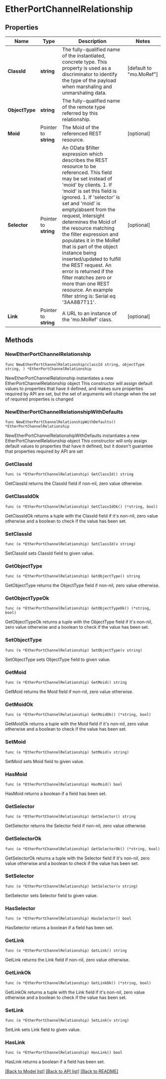 # EtherPortChannelRelationship

## Properties

Name | Type | Description | Notes
------------ | ------------- | ------------- | -------------
**ClassId** | **string** | The fully-qualified name of the instantiated, concrete type. This property is used as a discriminator to identify the type of the payload when marshaling and unmarshaling data. | [default to "mo.MoRef"]
**ObjectType** | **string** | The fully-qualified name of the remote type referred by this relationship. | 
**Moid** | Pointer to **string** | The Moid of the referenced REST resource. | [optional] 
**Selector** | Pointer to **string** | An OData $filter expression which describes the REST resource to be referenced. This field may be set instead of &#39;moid&#39; by clients. 1. If &#39;moid&#39; is set this field is ignored. 1. If &#39;selector&#39; is set and &#39;moid&#39; is empty/absent from the request, Intersight determines the Moid of the resource matching the filter expression and populates it in the MoRef that is part of the object instance being inserted/updated to fulfill the REST request. An error is returned if the filter matches zero or more than one REST resource. An example filter string is: Serial eq &#39;3AA8B7T11&#39;. | [optional] 
**Link** | Pointer to **string** | A URL to an instance of the &#39;mo.MoRef&#39; class. | [optional] 

## Methods

### NewEtherPortChannelRelationship

`func NewEtherPortChannelRelationship(classId string, objectType string, ) *EtherPortChannelRelationship`

NewEtherPortChannelRelationship instantiates a new EtherPortChannelRelationship object
This constructor will assign default values to properties that have it defined,
and makes sure properties required by API are set, but the set of arguments
will change when the set of required properties is changed

### NewEtherPortChannelRelationshipWithDefaults

`func NewEtherPortChannelRelationshipWithDefaults() *EtherPortChannelRelationship`

NewEtherPortChannelRelationshipWithDefaults instantiates a new EtherPortChannelRelationship object
This constructor will only assign default values to properties that have it defined,
but it doesn't guarantee that properties required by API are set

### GetClassId

`func (o *EtherPortChannelRelationship) GetClassId() string`

GetClassId returns the ClassId field if non-nil, zero value otherwise.

### GetClassIdOk

`func (o *EtherPortChannelRelationship) GetClassIdOk() (*string, bool)`

GetClassIdOk returns a tuple with the ClassId field if it's non-nil, zero value otherwise
and a boolean to check if the value has been set.

### SetClassId

`func (o *EtherPortChannelRelationship) SetClassId(v string)`

SetClassId sets ClassId field to given value.


### GetObjectType

`func (o *EtherPortChannelRelationship) GetObjectType() string`

GetObjectType returns the ObjectType field if non-nil, zero value otherwise.

### GetObjectTypeOk

`func (o *EtherPortChannelRelationship) GetObjectTypeOk() (*string, bool)`

GetObjectTypeOk returns a tuple with the ObjectType field if it's non-nil, zero value otherwise
and a boolean to check if the value has been set.

### SetObjectType

`func (o *EtherPortChannelRelationship) SetObjectType(v string)`

SetObjectType sets ObjectType field to given value.


### GetMoid

`func (o *EtherPortChannelRelationship) GetMoid() string`

GetMoid returns the Moid field if non-nil, zero value otherwise.

### GetMoidOk

`func (o *EtherPortChannelRelationship) GetMoidOk() (*string, bool)`

GetMoidOk returns a tuple with the Moid field if it's non-nil, zero value otherwise
and a boolean to check if the value has been set.

### SetMoid

`func (o *EtherPortChannelRelationship) SetMoid(v string)`

SetMoid sets Moid field to given value.

### HasMoid

`func (o *EtherPortChannelRelationship) HasMoid() bool`

HasMoid returns a boolean if a field has been set.

### GetSelector

`func (o *EtherPortChannelRelationship) GetSelector() string`

GetSelector returns the Selector field if non-nil, zero value otherwise.

### GetSelectorOk

`func (o *EtherPortChannelRelationship) GetSelectorOk() (*string, bool)`

GetSelectorOk returns a tuple with the Selector field if it's non-nil, zero value otherwise
and a boolean to check if the value has been set.

### SetSelector

`func (o *EtherPortChannelRelationship) SetSelector(v string)`

SetSelector sets Selector field to given value.

### HasSelector

`func (o *EtherPortChannelRelationship) HasSelector() bool`

HasSelector returns a boolean if a field has been set.

### GetLink

`func (o *EtherPortChannelRelationship) GetLink() string`

GetLink returns the Link field if non-nil, zero value otherwise.

### GetLinkOk

`func (o *EtherPortChannelRelationship) GetLinkOk() (*string, bool)`

GetLinkOk returns a tuple with the Link field if it's non-nil, zero value otherwise
and a boolean to check if the value has been set.

### SetLink

`func (o *EtherPortChannelRelationship) SetLink(v string)`

SetLink sets Link field to given value.

### HasLink

`func (o *EtherPortChannelRelationship) HasLink() bool`

HasLink returns a boolean if a field has been set.


[[Back to Model list]](../README.md#documentation-for-models) [[Back to API list]](../README.md#documentation-for-api-endpoints) [[Back to README]](../README.md)


